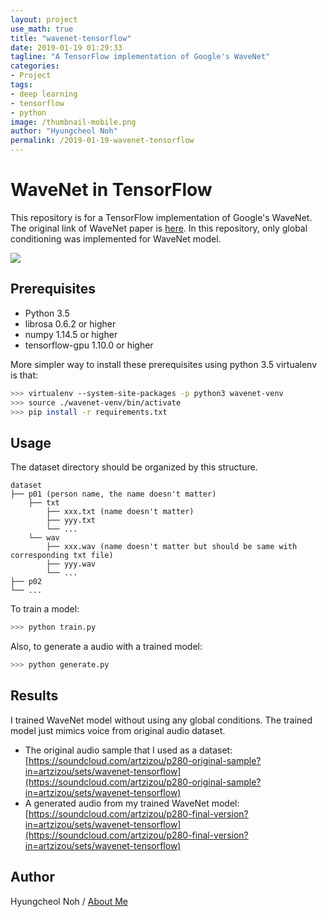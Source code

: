 ```yaml
---
layout: project
use_math: true
title: "wavenet-tensorflow"
date: 2019-01-19 01:29:33
tagline: "A TensorFlow implementation of Google's WaveNet"
categories:
- Project
tags:
- deep learning
- tensorflow
- python
image: /thumbnail-mobile.png
author: "Hyungcheol Noh"
permalink: /2019-01-19-wavenet-tensorflow
---
```


# WaveNet in TensorFlow
This repository is for a TensorFlow implementation of Google's WaveNet. The original link of WaveNet paper is [here](https://regmedia.co.uk/2016/09/09/wavenet.pdf). In this repository, only global conditioning was implemented for WaveNet model.

![](/assets/img/2019-01-19-wavenet-tensorflow./wavenet-architecture.png)

## Prerequisites
- Python 3.5
- librosa 0.6.2 or higher
- numpy 1.14.5 or higher
- tensorflow-gpu 1.10.0 or higher

More simpler way to install these prerequisites using python 3.5 virtualenv is that:

```bash
>>> virtualenv --system-site-packages -p python3 wavenet-venv
>>> source ./wavenet-venv/bin/activate
>>> pip install -r requirements.txt
```

## Usage
The dataset directory should be organized by this structure.

```
dataset
├── p01 (person name, the name doesn't matter)
    ├── txt
        ├── xxx.txt (name doesn't matter)
        ├── yyy.txt
        └── ...
    └── wav
        ├── xxx.wav (name doesn't matter but should be same with corresponding txt file)
        ├── yyy.wav
        └── ...
├── p02
└── ...
```

To train a model:

```bash
>>> python train.py
```

Also, to generate a audio with a trained model:

```bash
>>> python generate.py
```

## Results
I trained WaveNet model without using any global conditions. The trained model just mimics voice from original audio dataset.
- The original audio sample that I used as a dataset: [https://soundcloud.com/artzizou/p280-original-sample?in=artzizou/sets/wavenet-tensorflow](https://soundcloud.com/artzizou/p280-original-sample?in=artzizou/sets/wavenet-tensorflow)
- A generated audio from my trained WaveNet model: [https://soundcloud.com/artzizou/p280-final-version?in=artzizou/sets/wavenet-tensorflow](https://soundcloud.com/artzizou/p280-final-version?in=artzizou/sets/wavenet-tensorflow)

## Author
Hyungcheol Noh / [About Me](https://hcnoh.github.io/about)
